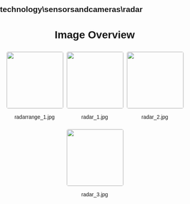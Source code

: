 ## technology\sensorsandcameras\radar
<style>
    body {
        font-family: Arial, sans-serif;
        margin: 0;
        padding: 0;
    }
    .image-gallery {
        display: flex;
        flex-wrap: wrap;
        gap: 10px;
        justify-content: center;
        padding: 10px;
    }
    .image-gallery img {
        width: 150px;
        height: auto;
        border: 1px solid #ddd;
        border-radius: 5px;
    }
    .image-gallery div {
        flex: 1 1 calc(33.333% - 20px); /* Three images per row on large screens */
        max-width: 150px;
        text-align: center;
    }
    @media (max-width: 768px) {
        .image-gallery div {
            flex: 1 1 calc(50% - 20px); /* Two images per row on medium screens */
        }
    }
    @media (max-width: 480px) {
        .image-gallery div {
            flex: 1 1 100%; /* One image per row on small screens */
        }
    }
</style>
<h1 style ="text-align: center;"> Image Overview </h1> <div class="image-gallery">
<div>
<img src="https://media.evkx.net/multimedia/technology/sensorsandcameras/radar/radarrange_1_st.jpg">
<p>radarrange_1.jpg</p>
</div>
<div>
<img src="https://media.evkx.net/multimedia/technology/sensorsandcameras/radar/radar_1_st.jpg">
<p>radar_1.jpg</p>
</div>
<div>
<img src="https://media.evkx.net/multimedia/technology/sensorsandcameras/radar/radar_2_st.jpg">
<p>radar_2.jpg</p>
</div>
<div>
<img src="https://media.evkx.net/multimedia/technology/sensorsandcameras/radar/radar_3_st.jpg">
<p>radar_3.jpg</p>
</div>
</div>
